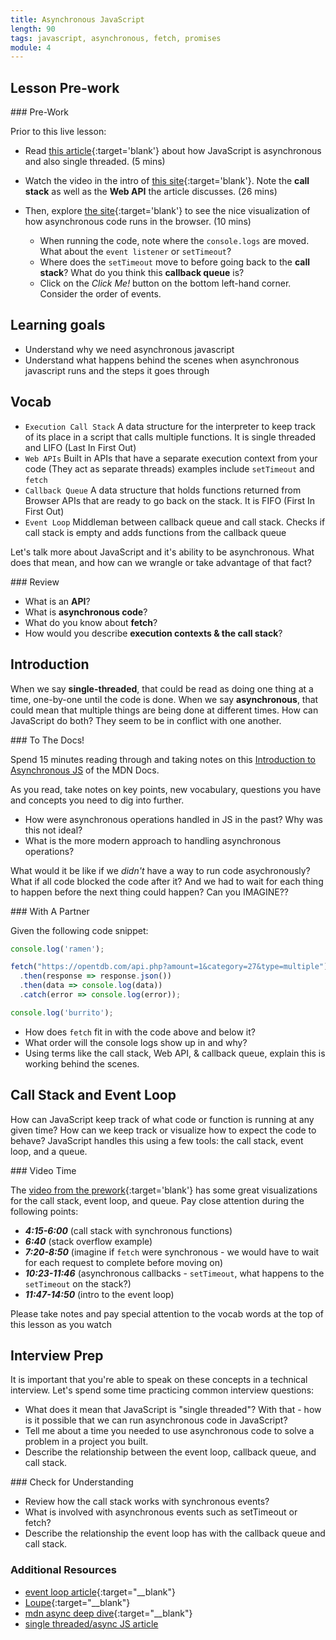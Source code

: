 ```yaml
---
title: Asynchronous JavaScript
length: 90
tags: javascript, asynchronous, fetch, promises
module: 4
---
```


## Lesson Pre-work
<section class="call-to-action">
### Pre-Work

Prior to this live lesson: 
- Read [this article](https://dev.to/steelvoltage/if-javascript-is-single-threaded-how-is-it-asynchronous-56gd){:target='blank'} about how JavaScript is asynchronous and also single threaded. (5 mins)

- Watch the video in the intro of [this site](http://latentflip.com/loupe){:target='blank'}.  Note the **call stack**  as well as the **Web API** the article discusses. (26 mins)

- Then, explore [the site](http://latentflip.com/loupe){:target='blank'} to see the nice visualization of how asynchronous code runs in the browser. (10 mins)
  - When running the code, note where the `console.logs` are moved.  What about the `event listener` or `setTimeout`?
  - Where does the `setTimeout` move to before going back to the **call stack**?  What do you think this **callback queue** is?
  - Click on the *Click Me!* button on the bottom left-hand corner.  Consider the order of events.
</section>


## Learning goals
* Understand why we need asynchronous javascript
* Understand what happens behind the scenes when asynchronous javascript runs and the steps it goes through

## Vocab

- `Execution Call Stack` A data structure for the interpreter to keep track of its place in a script that calls multiple functions. It is single threaded and LIFO (Last In First Out)
- `Web APIs` Built in APIs that have a separate execution context from your code (They act as separate threads) examples include `setTimeout` and `fetch`
- `Callback Queue` A data structure that holds functions returned from Browser APIs that are ready to go back on the stack. It is FIFO (First In First Out)
- `Event Loop` Middleman between callback queue and call stack. Checks if call stack is empty and adds functions from the callback queue

Let's talk more about JavaScript and it's ability to be asynchronous. What does that mean, and how can we wrangle or take advantage of that fact?

<section class="call-to-action">
### Review

- What is an **API**?
- What is **asynchronous code**?
- What do you know about **fetch**?
- How would you describe **execution contexts & the call stack**?
</section>

## Introduction

When we say **single-threaded**, that could be read as doing one thing at a time, one-by-one until the code is done. When we say **asynchronous**, that could mean that multiple things are being done at different times. How can JavaScript do both? They seem to be in conflict with one another.

<section class="call-to-action">
### To The Docs!

Spend 15 minutes reading through and taking notes on this [Introduction to Asynchronous JS](https://developer.mozilla.org/en-US/docs/Learn/JavaScript/Asynchronous/Introducing) of the MDN Docs.

As you read, take notes on key points, new vocabulary, questions you have and concepts you need to dig into further.

* How were asynchronous operations handled in JS in the past?  Why was this not ideal?
* What is the more modern approach to handling asynchronous operations? 

</section>

What would it be like if we _didn't_ have a way to run code asychronously?  What if all code blocked the code after it?  And we had to wait for each thing to happen before the next thing could happen?  Can you IMAGINE??

<section class="call-to-action">
### With A Partner

<!-- We've used promises as a way to deal with asynchronous JavaScript when using `fetch`. -->

Given the following code snippet:
```javascript
console.log('ramen');

fetch("https://opentdb.com/api.php?amount=1&category=27&type=multiple")
  .then(response => response.json())
  .then(data => console.log(data))
  .catch(error => console.log(error));

console.log('burrito');
```

* How does `fetch` fit in with the code above and below it?
* What order will the console logs show up in and why?
* Using terms like the call stack, Web API, & callback queue, explain this is working behind the scenes.
</section>


## Call Stack and Event Loop

How can JavaScript keep track of what code or function is running at any given time? How can we keep track or visualize how to expect the code to behave? JavaScript handles this using a few tools: the call stack, event loop, and a queue.

<section class="call-to-action">
### Video Time

The [video from the prework](https://www.youtube.com/watch?v=8aGhZQkoFbQ){:target='blank'} has some great visualizations for the call stack, event loop, and queue. Pay close attention during the following points:

* ***4:15-6:00*** (call stack with synchronous functions)
* ***6:40*** (stack overflow example)
* ***7:20-8:50*** (imagine if `fetch` were synchronous - we would have to wait for each request to complete before moving on)
* ***10:23-11:46*** (asynchronous callbacks - `setTimeout`, what happens to the `setTimeout` on the stack?)
* ***11:47-14:50*** (intro to the event loop)

Please take notes and pay special attention to the vocab words at the top of this lesson as you watch
</section>

## Interview Prep

It is important that you're able to speak on these concepts in a technical interview. Let's spend some time practicing common interview questions:
* What does it mean that JavaScript is "single threaded"? With that - how is it possible that we can run asynchronous code in JavaScript?
* Tell me about a time you needed to use asynchronous code to solve a problem in a project you built.
* Describe the relationship between the event loop, callback queue, and call stack. 

<section class="checks-for-understanding">
### Check for Understanding

* Review how the call stack works with synchronous events?
* What is involved with asynchronous events such as setTimeout or fetch?
* Describe the relationship the event loop has with the callback queue and call stack.
</section>

### Additional Resources
* [event loop article](https://www.educative.io/edpresso/what-is-an-event-loop-in-javascript){:target="\__blank"}
* [Loupe](http://latentflip.com/loupe){:target="\__blank"}
* [mdn async deep dive](https://developer.mozilla.org/en-US/docs/Learn/JavaScript/Asynchronous){:target="\__blank"}
* [single threaded/async JS article](https://dev.to/bbarbour/if-javascript-is-single-threaded-how-is-it-asynchronous-56gd)